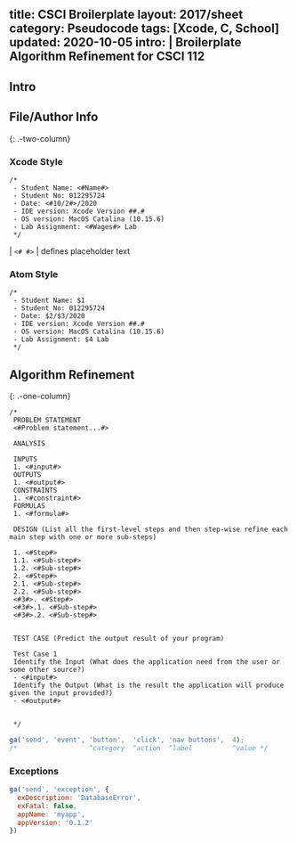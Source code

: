 title: CSCI Broilerplate
layout: 2017/sheet
category: Pseudocode
tags: [Xcode, C, School]
updated: 2020-10-05
intro: |
  Broilerplate Algorithm Refinement for CSCI 112
---

Intro
-----

## File/Author Info
{: .-two-column}

### Xcode Style

```
/*
 - Student Name: <#Name#>
 - Student No: 012295724
 - Date: <#10/2#>/2020
 - IDE version: Xcode Version ##.#
 - OS version: MacOS Catalina (10.15.6)
 - Lab Assignment: <#Wages#> Lab
 */
```

| `<# #>` | defines placeholder text


### Atom Style

```
/*
 - Student Name: $1
 - Student No: 012295724
 - Date: $2/$3/2020
 - IDE version: Xcode Version ##.#
 - OS version: MacOS Catalina (10.15.6)
 - Lab Assignment: $4 Lab
 */
```

## Algorithm Refinement
{: .-one-column}

```
/*
 PROBLEM STATEMENT
 <#Problem statement...#>

 ANALYSIS

 INPUTS
 1. <#input#>
 OUTPUTS
 1. <#output#>
 CONSTRAINTS
 1. <#constraint#>
 FORMULAS
 1. <#formula#>

 DESIGN (List all the first-level steps and then step-wise refine each main step with one or more sub-steps)

 1. <#Step#>
 1.1. <#Sub-step#>
 1.2. <#Sub-step#>
 2. <#Step#>
 2.1. <#Sub-step#>
 2.2. <#Sub-step#>
 <#3#>. <#Step#>
 <#3#>.1. <#Sub-step#>
 <#3#>.2. <#Sub-step#>


 TEST CASE (Predict the output result of your program)

 Test Case 1
 Identify the Input (What does the application need from the user or some other source?)
 - <#input#>
 Identify the Output (What is the result the application will produce given the input provided?)
 - <#output#>


 */
```

```js
ga('send', 'event', 'button',  'click', 'nav buttons',  4);
/*                  ^category  ^action  ^label          ^value */
```

### Exceptions

```js
ga('send', 'exception', {
  exDescription: 'DatabaseError',
  exFatal: false,
  appName: 'myapp',
  appVersion: '0.1.2'
})
```
